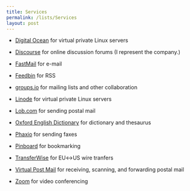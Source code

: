 ```yaml
---
title: Services
permalink: /lists/Services
layout: post
---
```


- [Digital Ocean](https://digitalocean.com) for virtual private Linux servers

- [Discourse](https://discourse.org) for online discussion forums (I represent the company.)

- [FastMail](https://fastmail.com) for e-mail

- [Feedbin](https://feedbin.com) for RSS

- [groups.io](https://groups.io) for mailing lists and other collaboration

- [Linode](https://linode.com) for virtual private Linux servers

- [Lob.com](https://lob.com) for sending postal mail

- [Oxford English Dictionary](https://oed.com) for dictionary and thesaurus

- [Phaxio](https://phaxio.com) for sending faxes

- [Pinboard](https://pinboard.in) for bookmarking

- [TransferWise](https://transferwise.com) for EU&harr;US wire tranfers

- [Virtual Post Mail](https://virtualpostmail.com) for receiving, scanning, and forwarding postal mail

- [Zoom](https://zoom.us) for video conferencing
